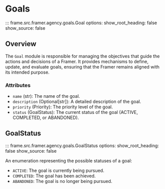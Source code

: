 # Goals

::: frame.src.framer.agency.goals.Goal
    options:
      show_root_heading: false
      show_source: false

## Overview

The `Goal` module is responsible for managing the objectives that guide the actions and decisions of a Framer. It provides mechanisms to define, update, and evaluate goals, ensuring that the Framer remains aligned with its intended purpose.

### Attributes

- `name` (str): The name of the goal.
- `description` (Optional[str]): A detailed description of the goal.
- `priority` (Priority): The priority level of the goal.
- `status` (GoalStatus): The current status of the goal (ACTIVE, COMPLETED, or ABANDONED).

## GoalStatus

::: frame.src.framer.agency.goals.GoalStatus
    options:
      show_root_heading: false
      show_source: false

An enumeration representing the possible statuses of a goal:

- `ACTIVE`: The goal is currently being pursued.
- `COMPLETED`: The goal has been achieved.
- `ABANDONED`: The goal is no longer being pursued.